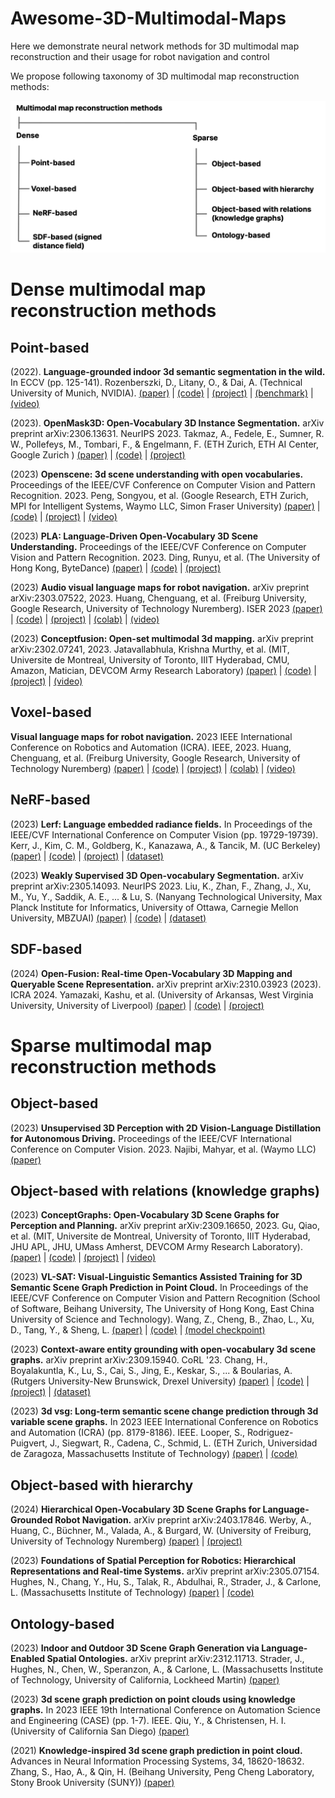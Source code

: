 # Awesome-3D-Multimodal-Maps

Here we demonstrate neural network methods for 3D multimodal map reconstruction and their usage for robot navigation and control

We propose following taxonomy of 3D multimodal map reconstruction methods:

![Taxonomy](https://github.com/yuddim/awesome-3d-multimodal-maps/blob/main/assets/mm-taxonomy.png)

# Dense multimodal map reconstruction methods

## Point-based

(2022). **Language-grounded indoor 3d semantic segmentation in the wild.** In ECCV (pp. 125-141). Rozenberszki, D., Litany, O., & Dai, A. (Technical University of Munich, NVIDIA). [(paper)](https://arxiv.org/abs/2204.07761) | [(code)](https://github.com/RozDavid/LanguageGroundedSemseg) | [(project)](https://rozdavid.github.io/scannet200) | [(benchmark)](http://kaldir.vc.in.tum.de/scannet_benchmark/) | [(video)](https://www.youtube.com/watch?v=Cu-zW1oXrvU)

(2023). **OpenMask3D: Open-Vocabulary 3D Instance Segmentation.** arXiv preprint arXiv:2306.13631. NeurIPS 2023. Takmaz, A., Fedele, E., Sumner, R. W., Pollefeys, M., Tombari, F., & Engelmann, F. (ETH Zurich, ETH AI Center, Google Zurich )  [(paper)](https://arxiv.org/abs/2306.13631) | [(code)](https://github.com/OpenMask3D/openmask3d) | [(project)](https://openmask3d.github.io/) 

(2023) **Openscene: 3d scene understanding with open vocabularies.** Proceedings of the IEEE/CVF Conference on Computer Vision and Pattern Recognition. 2023. Peng, Songyou, et al. (Google Research, ETH Zurich, MPI for Intelligent Systems, Waymo LLC, Simon Fraser University) [(paper)](https://arxiv.org/abs/2211.15654) | [(code)](https://github.com/pengsongyou/openscene) | [(project)](https://pengsongyou.github.io/openscene) | [(video)](https://youtu.be/jZxCLHyDJf8)

(2023) **PLA: Language-Driven Open-Vocabulary 3D Scene Understanding.** Proceedings of the IEEE/CVF Conference on Computer Vision and Pattern Recognition. 2023. Ding, Runyu, et al. (The University of Hong Kong, ByteDance) [(paper)](https://arxiv.org/abs/2211.16312) | [(code)](https://github.com/CVMI-Lab/PLA) | [(project)](https://dingry.github.io/projects/PLA) 

(2023) **Audio visual language maps for robot navigation.** arXiv preprint arXiv:2303.07522, 2023. Huang, Chenguang, et al. (Freiburg University, Google Research, University of Technology Nuremberg). ISER 2023 [(paper)](https://arxiv.org/pdf/2303.07522.pdf) | [(code)](https://github.com/avlmaps/AVLMaps) | [(project)](https://avlmaps.github.io/) | [(colab)](https://colab.research.google.com/drive/1gdtLvg_Fbl16N3ITp5FsU9ZAG6HmspVb?usp=sharing) | [(video)](https://avlmaps.github.io/)

(2023) **Conceptfusion: Open-set multimodal 3d mapping.** arXiv preprint arXiv:2302.07241, 2023. Jatavallabhula, Krishna Murthy, et al. (MIT, Universite de Montreal, University of Toronto, IIIT Hyderabad, CMU, Amazon, Matician, DEVCOM Army Research Laboratory) [(paper)](https://arxiv.org/abs/2302.07241) | [(code)](https://github.com/concept-fusion/concept-fusion) | [(project)](https://concept-fusion.github.io/) | [(video)](https://www.youtube.com/watch?v=rkXgws8fiDs)

## Voxel-based

**Visual language maps for robot navigation.** 2023 IEEE International Conference on Robotics and Automation (ICRA). IEEE, 2023. Huang, Chenguang, et al. (Freiburg University, Google Research, University of Technology Nuremberg) [(paper)](https://arxiv.org/pdf/2210.05714.pdf) | [(code)](https://github.com/vlmaps/vlmaps.git) | [(project)](https://vlmaps.github.io/) | [(colab)](https://colab.research.google.com/drive/1xsH9Gr_O36sBZaoPNq1SmqgOOF12spV0?usp=sharing) | [(video)](https://vlmaps.github.io/)

## NeRF-based

(2023) **Lerf: Language embedded radiance fields.** In Proceedings of the IEEE/CVF International Conference on Computer Vision (pp. 19729-19739). Kerr, J., Kim, C. M., Goldberg, K., Kanazawa, A., & Tancik, M. (UC Berkeley)[(paper)](https://arxiv.org/abs/2303.09553) | [(code)](https://github.com/kerrj/lerf) | [(project)](https://www.lerf.io/) | [(dataset)](https://drive.google.com/drive/folders/1vh0mSl7v29yaGsxleadcj-LCZOE_WEWB?usp=sharing) 

(2023) **Weakly Supervised 3D Open-vocabulary Segmentation.** arXiv preprint arXiv:2305.14093. NeurIPS 2023. Liu, K., Zhan, F., Zhang, J., Xu, M., Yu, Y., Saddik, A. E., ... & Lu, S. (Nanyang Technological University, Max Planck Institute for Informatics, University of Ottawa, Carnegie Mellon University, MBZUAI) [(paper)](https://arxiv.org/abs/2305.14093) | [(code)](https://github.com/Kunhao-Liu/3D-OVS) | [(dataset)](https://drive.google.com/drive/folders/1kdV14Gu5nZX6WOPbccG7t7obP_aXkOuC?usp=sharing) 

## SDF-based

(2024) **Open-Fusion: Real-time Open-Vocabulary 3D Mapping and Queryable Scene Representation.** arXiv preprint arXiv:2310.03923 (2023). ICRA 2024. Yamazaki, Kashu, et al. (University of Arkansas, West Virginia University, University of Liverpool) [(paper)](https://arxiv.org/abs/2310.03923) | [(code)](https://github.com/UARK-AICV/OpenFusion) | [(project)](https://uark-aicv.github.io/OpenFusion/) 

# Sparse multimodal map reconstruction methods

## Object-based

(2023) **Unsupervised 3D Perception with 2D Vision-Language Distillation for Autonomous Driving.** Proceedings of the IEEE/CVF International Conference on Computer Vision. 2023. Najibi, Mahyar, et al. (Waymo LLC) [(paper)](https://arxiv.org/abs/2309.14491) 

## Object-based with relations (knowledge graphs)

(2023) **ConceptGraphs: Open-Vocabulary 3D Scene Graphs for Perception and Planning.** arXiv preprint arXiv:2309.16650, 2023. Gu, Qiao, et al. (MIT, Universite de Montreal, University of Toronto, IIIT Hyderabad, JHU APL, JHU, UMass Amherst, DEVCOM Army Research Laboratory). [(paper)](http://arxiv.org/abs/2309.16650) | [(code)](https://github.com/concept-graphs/concept-graphs) | [(project)](https://concept-graphs.github.io/) | [(video)](https://youtu.be/mRhNkQwRYnc)

(2023) **VL-SAT: Visual-Linguistic Semantics Assisted Training for 3D Semantic Scene Graph Prediction in Point Cloud.** In Proceedings of the IEEE/CVF Conference on Computer Vision and Pattern Recognition (School of Software, Beihang University, The University of Hong Kong, East China University of Science and Technology). Wang, Z., Cheng, B., Zhao, L., Xu, D., Tang, Y., & Sheng, L. [(paper)](https://arxiv.org/pdf/2303.14408.pdf) | [(code)](https://github.com/wz7in/CVPR2023-VLSAT) | [(model checkpoint)](https://drive.google.com/file/d/1_C-LXRlSobupApb-JsajKG5oxKnfKgdx/view?usp=sharing) 

(2023) **Context-aware entity grounding with open-vocabulary 3d scene graphs.** arXiv preprint arXiv:2309.15940. CoRL '23. Chang, H., Boyalakuntla, K., Lu, S., Cai, S., Jing, E., Keskar, S., ... & Boularias, A. (Rutgers University-New Brunswick, Drexel University) [(paper)](https://arxiv.org/abs/2309.15940) | [(code)](https://github.com/changhaonan/OVSG) | [(project)](https://ovsg-l.github.io/) | [(dataset)](https://doi.org/10.6084/m9.figshare.24307072.v1) 

(2023) **3d vsg: Long-term semantic scene change prediction through 3d variable scene graphs.** In 2023 IEEE International Conference on Robotics and Automation (ICRA) (pp. 8179-8186). IEEE. Looper, S., Rodriguez-Puigvert, J., Siegwart, R., Cadena, C., Schmid, L. (ETH Zurich, Universidad de Zaragoza, Massachusetts Institute of Technology) [(paper)](https://arxiv.org/abs/2209.07896) | [(code)](https://github.com/ethz-asl/3d_vsg) 

## Object-based with hierarchy

(2024) **Hierarchical Open-Vocabulary 3D Scene Graphs for Language-Grounded Robot Navigation.** arXiv preprint arXiv:2403.17846. Werby, A., Huang, C., Büchner, M., Valada, A., & Burgard, W.  (University of Freiburg, University of Technology Nuremberg) [(paper)](https://arxiv.org/abs/2403.17846) | [(project)](https://hovsg.github.io/) 

(2023) **Foundations of Spatial Perception for Robotics: Hierarchical Representations and Real-time Systems.** arXiv preprint arXiv:2305.07154. Hughes, N., Chang, Y., Hu, S., Talak, R., Abdulhai, R., Strader, J., & Carlone, L. (Massachusetts Institute of Technology) [(paper)](https://arxiv.org/abs/2305.07154) | [(code)](https://github.com/MIT-SPARK/Hydra) 

## Ontology-based

(2023) **Indoor and Outdoor 3D Scene Graph Generation via Language-Enabled Spatial Ontologies.** arXiv preprint arXiv:2312.11713. Strader, J., Hughes, N., Chen, W., Speranzon, A., & Carlone, L. (Massachusetts Institute of Technology, University of California, Lockheed Martin) [(paper)](https://arxiv.org/abs/2312.11713) 

(2023) **3d scene graph prediction on point clouds using knowledge graphs.** In 2023 IEEE 19th International Conference on Automation Science and Engineering (CASE) (pp. 1-7). IEEE. Qiu, Y., & Christensen, H. I. (University of California San Diego) [(paper)](https://arxiv.org/abs/2308.06719) 

(2021) **Knowledge-inspired 3d scene graph prediction in point cloud.** Advances in Neural Information Processing Systems, 34, 18620-18632. Zhang, S., Hao, A., & Qin, H. (Beihang University, Peng Cheng Laboratory, Stony Brook University (SUNY)) [(paper)](https://proceedings.neurips.cc/paper/2021/hash/9a555403384fc12f931656dea910e334-Abstract.html)




